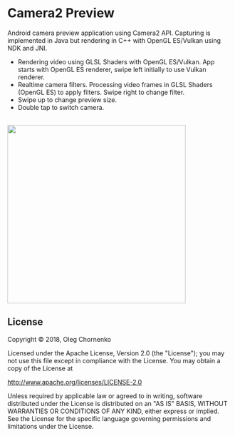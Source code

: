 # Camera2 Preview

Android camera preview application using Camera2 API. Capturing is implemented in Java but rendering
in C++ with OpenGL ES/Vulkan using NDK and JNI.

- Rendering video using GLSL Shaders with OpenGL ES/Vulkan. App starts with OpenGL ES renderer,
  swipe left initially to use Vulkan renderer.
- Realtime camera filters. Processing video frames in GLSL Shaders (OpenGL ES) to apply filters.
  Swipe right to change filter.
- Swipe up to change preview size.
- Double tap to switch camera.

<br />
<div class="centered">
<img src="/screenshots/camera-preview.gif?raw=true" width="400" alt="">
</div>

## License

Copyright © 2018, Oleg Chornenko

Licensed under the Apache License, Version 2.0 (the "License");
you may not use this file except in compliance with the License.
You may obtain a copy of the License at

http://www.apache.org/licenses/LICENSE-2.0

Unless required by applicable law or agreed to in writing, software
distributed under the License is distributed on an "AS IS" BASIS,
WITHOUT WARRANTIES OR CONDITIONS OF ANY KIND, either express or implied.
See the License for the specific language governing permissions and
limitations under the License.
